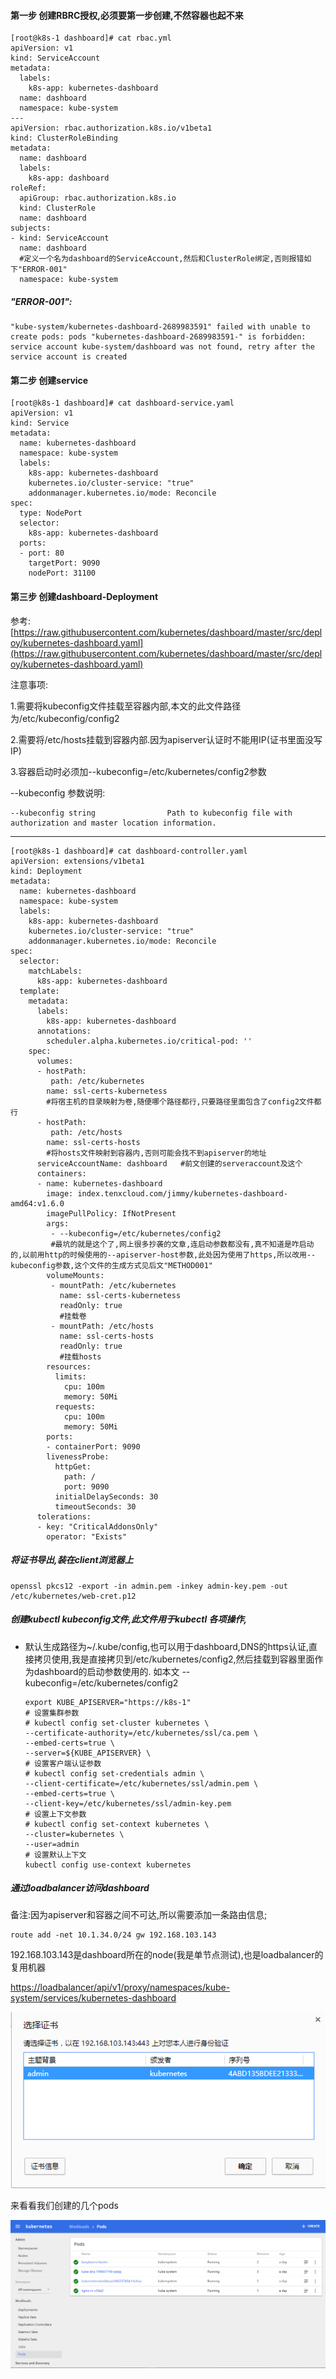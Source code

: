#### 第一步 创建RBRC授权,必须要第一步创建,不然容器也起不来

```
[root@k8s-1 dashboard]# cat rbac.yml
apiVersion: v1
kind: ServiceAccount
metadata:
  labels:
    k8s-app: kubernetes-dashboard
  name: dashboard
  namespace: kube-system
---
apiVersion: rbac.authorization.k8s.io/v1beta1
kind: ClusterRoleBinding
metadata:
  name: dashboard
  labels:
    k8s-app: dashboard
roleRef:
  apiGroup: rbac.authorization.k8s.io
  kind: ClusterRole
  name: dashboard
subjects:
- kind: ServiceAccount
  name: dashboard
  #定义一个名为dashboard的ServiceAccount,然后和ClusterRole绑定,否则报错如下"ERROR-001"
  namespace: kube-system
```

##### "ERROR-001":

```
"kube-system/kubernetes-dashboard-2689983591" failed with unable to create pods: pods "kubernetes-dashboard-2689983591-" is forbidden: service account kube-system/dashboard was not found, retry after the service account is created
```

#### 第二步 创建service

```
[root@k8s-1 dashboard]# cat dashboard-service.yaml
apiVersion: v1
kind: Service
metadata:
  name: kubernetes-dashboard
  namespace: kube-system
  labels:
    k8s-app: kubernetes-dashboard
    kubernetes.io/cluster-service: "true"
    addonmanager.kubernetes.io/mode: Reconcile
spec:
  type: NodePort
  selector:
    k8s-app: kubernetes-dashboard
  ports:
  - port: 80
    targetPort: 9090
    nodePort: 31100
```

#### 第三步 创建dashboard-Deployment

参考: [https://raw.githubusercontent.com/kubernetes/dashboard/master/src/deploy/kubernetes-dashboard.yaml](https://raw.githubusercontent.com/kubernetes/dashboard/master/src/deploy/kubernetes-dashboard.yaml)

注意事项:

1.需要将kubeconfig文件挂载至容器内部,本文的此文件路径为/etc/kubeconfig/config2

2.需要将/etc/hosts挂载到容器内部.因为apiserver认证时不能用IP\(证书里面没写IP\)

3.容器启动时必须加--kubeconfig=/etc/kubernetes/config2参数

--kubeconfig 参数说明:

```
--kubeconfig string                Path to kubeconfig file with authorization and master location information.
```

---

```
[root@k8s-1 dashboard]# cat dashboard-controller.yaml
apiVersion: extensions/v1beta1
kind: Deployment
metadata:
  name: kubernetes-dashboard
  namespace: kube-system
  labels:
    k8s-app: kubernetes-dashboard
    kubernetes.io/cluster-service: "true"
    addonmanager.kubernetes.io/mode: Reconcile
spec:
  selector:
    matchLabels:
      k8s-app: kubernetes-dashboard
  template:
    metadata:
      labels:
        k8s-app: kubernetes-dashboard
      annotations:
        scheduler.alpha.kubernetes.io/critical-pod: ''
    spec:
      volumes:
      - hostPath:
         path: /etc/kubernetes
        name: ssl-certs-kubernetess
        #将宿主机的目录映射为卷,随便哪个路径都行,只要路径里面包含了config2文件都行
      - hostPath:
         path: /etc/hosts
        name: ssl-certs-hosts
        #将hosts文件映射到容器内,否则可能会找不到apiserver的地址
      serviceAccountName: dashboard   #前文创建的serveraccount及这个
      containers:
      - name: kubernetes-dashboard
        image: index.tenxcloud.com/jimmy/kubernetes-dashboard-amd64:v1.6.0
        imagePullPolicy: IfNotPresent
        args:
         - --kubeconfig=/etc/kubernetes/config2
         #最坑的就是这个了,网上很多抄袭的文章,连启动参数都没有,真不知道是咋启动的,以前用http的时候使用的--apiserver-host参数,此处因为使用了https,所以改用--kubeconfig参数,这个文件的生成方式见后文"METHOD001"
        volumeMounts:
         - mountPath: /etc/kubernetes
           name: ssl-certs-kubernetess
           readOnly: true
           #挂载卷
         - mountPath: /etc/hosts
           name: ssl-certs-hosts
           readOnly: true
           #挂载hosts
        resources:
          limits:
            cpu: 100m
            memory: 50Mi
          requests:
            cpu: 100m
            memory: 50Mi
        ports:
        - containerPort: 9090
        livenessProbe:
          httpGet:
            path: /
            port: 9090
          initialDelaySeconds: 30
          timeoutSeconds: 30
      tolerations:
      - key: "CriticalAddonsOnly"
        operator: "Exists"
```

##### 将证书导出,装在client浏览器上

```
openssl pkcs12 -export -in admin.pem -inkey admin-key.pem -out /etc/kubernetes/web-cret.p12
```

##### 创建kubectl kubeconfig文件,此文件用于kubectl 各项操作,

* 默认生成路径为~/.kube/config,也可以用于dashboard,DNS的https认证,直接拷贝使用,我是直接拷贝到/etc/kubernetes/config2,然后挂载到容器里面作为dashboard的启动参数使用的. 如本文 --kubeconfig=/etc/kubernetes/config2

  ```
  export KUBE_APISERVER="https://k8s-1" 
  # 设置集群参数 
  # kubectl config set-cluster kubernetes \
  --certificate-authority=/etc/kubernetes/ssl/ca.pem \
  --embed-certs=true \
  --server=${KUBE_APISERVER} \
  # 设置客户端认证参数
  # kubectl config set-credentials admin \
  --client-certificate=/etc/kubernetes/ssl/admin.pem \
  --embed-certs=true \
  --client-key=/etc/kubernetes/ssl/admin-key.pem
  # 设置上下文参数
  # kubectl config set-context kubernetes \
  --cluster=kubernetes \
  --user=admin
  # 设置默认上下文
  kubectl config use-context kubernetes
  ```

##### 通过loadbalancer访问dashboard

备注:因为apiserver和容器之间不可达,所以需要添加一条路由信息;

```
route add -net 10.1.34.0/24 gw 192.168.103.143
```

192.168.103.143是dashboard所在的node\(我是单节点测试\),也是loadbalancer的复用机器

[https://loadbalancer/api/v1/proxy/namespaces/kube-system/services/kubernetes-dashboard](https://apiserver:6443/api/v1/proxy/namespaces/kube-system/services/kubernetes-dashboard)

![](/assets/lb-dashboard.png)

来看看我们创建的几个pods

![](/assets/pods-all.png)

